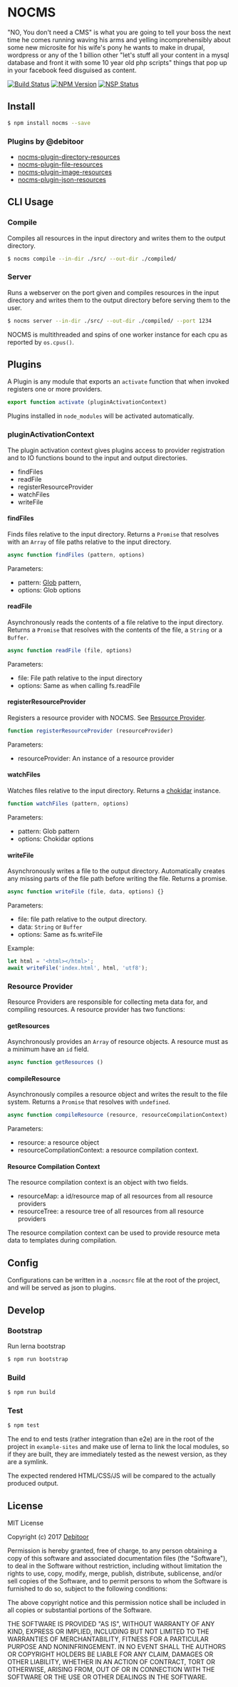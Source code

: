 # NOCMS
"NO, You don't need a CMS" is what you are going to tell your boss the next time he comes running waving his arms and yelling incomprehensibly about some new microsite for his wife's pony he wants to make in drupal, wordpress or any of the 1 billion other "let's stuff all your content in a mysql database and front it with some 10 year old php scripts" things that pop up in your facebook feed disguised as content.

[![Build Status](https://travis-ci.org/debitoor/nocms.svg?branch=master)](https://travis-ci.org/debitoor/nocms)
[![NPM Version](https://img.shields.io/npm/v/nocms.svg)](https://www.npmjs.com/package/nocms)
[![NSP Status](https://nodesecurity.io/orgs/debitoor/projects/c2c05f8f-6ace-4380-a7ca-065dfd96a2c2/badge)](https://nodesecurity.io/orgs/debitoor/projects/c2c05f8f-6ace-4380-a7ca-065dfd96a2c2)

## Install
``` bash
$ npm install nocms --save
```

### Plugins by @debitoor
* [nocms-plugin-directory-resources](https://www.npmjs.com/package/nocms-plugin-directory-resources)
* [nocms-plugin-file-resources](https://www.npmjs.com/package/nocms-plugin-file-resources)
* [nocms-plugin-image-resources](https://www.npmjs.com/package/nocms-plugin-image-resources)
* [nocms-plugin-json-resources](https://www.npmjs.com/package/nocms-plugin-json-resources)

## CLI Usage

### Compile
Compiles all resources in the input directory and writes them to the output directory.

``` bash
$ nocms compile --in-dir ./src/ --out-dir ./compiled/
```

### Server
Runs a webserver on the port given and compiles resources in the input directory and writes them to the output directory before serving them to the user.
``` bash
$ nocms server --in-dir ./src/ --out-dir ./compiled/ --port 1234
```

NOCMS is multithreaded and spins of one worker instance for each cpu as reported by `os.cpus()`.

## Plugins
A Plugin is any module that exports an `activate` function that when invoked registers one or more providers.

``` javascript
export function activate (pluginActivationContext)
```

Plugins installed in `node_modules` will be activated automatically.

### pluginActivationContext
The plugin activation context gives plugins access to provider registration and to IO functions bound to the input and output directories.

* findFiles
* readFile
* registerResourceProvider
* watchFiles
* writeFile

#### findFiles
Finds files relative to the input directory. Returns a `Promise` that resolves with an `Array` of file paths relative to the input directory.

``` javascript
async function findFiles (pattern, options)
```

Parameters:
* pattern: [Glob](https://github.com/isaacs/node-glob) pattern,
* options: Glob options

#### readFile
Asynchronously reads the contents of a file relative to the input directory. Returns a `Promise` that resolves with the contents of the file, a `String` or a `Buffer`.

``` javascript
async function readFile (file, options)
```

Parameters:
* file: File path relative to the input directory
* options: Same as when calling fs.readFile

#### registerResourceProvider
Registers a resource provider with NOCMS. See [Resource Provider](#resource-provider).

``` javascript
function registerResourceProvider (resourceProvider)
```

Parameters:
* resourceProvider: An instance of a resource provider

#### watchFiles
Watches files relative to the input directory. Returns a [chokidar](https://github.com/paulmillr/chokidar) instance.

``` javascript
function watchFiles (pattern, options)
```

Parameters:
* pattern: Glob pattern
* options: Chokidar options

#### writeFile
Asynchronously writes a file to the output directory. Automatically creates any missing parts of the file path before writing the file. Returns a promise.

``` javascript
async function writeFile (file, data, options) {}
```

Parameters:
* file: file path relative to the output directory.
* data: `String` or `Buffer`
* options: Same as fs.writeFile

Example:
``` javascript
let html = '<html></html>';
await writeFile('index.html', html, 'utf8');
```

### Resource Provider
Resource Providers are responsible for collecting meta data for, and compiling resources. A resource provider has two functions:

#### getResources
Asynchronously provides an `Array` of resource objects. A resource must as a minimum have an `id` field.

``` javascript
async function getResources ()
```

#### compileResource
Asynchronously compiles a resource object and writes the result to the file system. Returns a `Promise` that resolves with `undefined`.

``` javascript
async function compileResource (resource, resourceCompilationContext)
```

Parameters:
* resource: a resource object
* resourceCompilationContext: a resource compilation context.

#### Resource Compilation Context
The resource compilation context is an object with two fields.

* resourceMap: a id/resource map of all resources from all resource providers
* resourceTree: a resource tree of all resources from all resource providers

The resource compilation context can be used to provide resource meta data to templates during compilation.

## Config

Configurations can be written in a `.nocmsrc` file at the root of the project, and will be served as json to plugins.

## Develop

### Bootstrap
Run lerna bootstrap

``` bash
$ npm run bootstrap
```

### Build
``` bash
$ npm run build
```

### Test
``` bash
$ npm test
```

The end to end tests (rather integration than e2e) are in the root of the project in `example-sites` and make use of lerna to link the local modules, so if they are built, they are immediately tested as the newest version, as they are a symlink.

The expected rendered HTML/CSS/JS will be compared to the actually produced output.

## License
MIT License

Copyright (c) 2017 [Debitoor](https://debitoor.com/)


Permission is hereby granted, free of charge, to any person obtaining a copy
of this software and associated documentation files (the "Software"), to deal
in the Software without restriction, including without limitation the rights
to use, copy, modify, merge, publish, distribute, sublicense, and/or sell
copies of the Software, and to permit persons to whom the Software is
furnished to do so, subject to the following conditions:

The above copyright notice and this permission notice shall be included in all
copies or substantial portions of the Software.

THE SOFTWARE IS PROVIDED "AS IS", WITHOUT WARRANTY OF ANY KIND, EXPRESS OR
IMPLIED, INCLUDING BUT NOT LIMITED TO THE WARRANTIES OF MERCHANTABILITY,
FITNESS FOR A PARTICULAR PURPOSE AND NONINFRINGEMENT. IN NO EVENT SHALL THE
AUTHORS OR COPYRIGHT HOLDERS BE LIABLE FOR ANY CLAIM, DAMAGES OR OTHER
LIABILITY, WHETHER IN AN ACTION OF CONTRACT, TORT OR OTHERWISE, ARISING FROM,
OUT OF OR IN CONNECTION WITH THE SOFTWARE OR THE USE OR OTHER DEALINGS IN THE
SOFTWARE.
